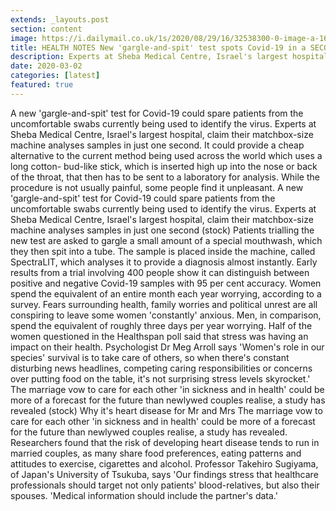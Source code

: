 ```yaml
---
extends: _layouts.post
section: content
image: https://i.dailymail.co.uk/1s/2020/08/29/16/32538300-0-image-a-16_1598713711685.jpg 
title: HEALTH NOTES New 'gargle-and-spit' test spots Covid-19 in a SECOND 
description: Experts at Sheba Medical Centre, Israel's largest hospital, claim their matchbox-size machine analyses samples in just one second. 
date: 2020-03-02 
categories: [latest] 
featured: true 
--- 
```

A new 'gargle-and-spit' test for Covid-19 could spare patients from the uncomfortable swabs currently being used to identify the virus.
Experts at Sheba Medical Centre, Israel's largest hospital, claim their matchbox-size machine analyses samples in just one second.
It could provide a cheap alternative to the current method being used across the world which uses a long cotton- bud-like stick, which is inserted high up into the nose or back of the throat, that then has to be sent to a laboratory for analysis. While the procedure is not usually painful, some people find it unpleasant.
A new 'gargle-and-spit' test for Covid-19 could spare patients from the uncomfortable swabs currently being used to identify the virus. Experts at Sheba Medical Centre, Israel's largest hospital, claim their matchbox-size machine analyses samples in just one second (stock)
Patients trialling the new test are asked to gargle a small amount of a special mouthwash, which they then spit into a tube.
The sample is placed inside the machine, called SpectraLIT, which analyses it to provide a diagnosis almost instantly.
Early results from a trial involving 400 people show it can distinguish between positive and negative Covid-19 samples with 95 per cent accuracy.
Women spend the equivalent of an entire month each year worrying, according to a survey.
Fears surrounding health, family worries and political unrest are all conspiring to leave some women 'constantly' anxious.
Men, in comparison, spend the equivalent of roughly three days per year worrying.
Half of the women questioned in the Healthspan poll said that stress was having an impact on their health. Psychologist Dr Meg Arroll says 'Women's role in our species' survival is to take care of others, so when there's constant disturbing news headlines, competing caring responsibilities or concerns over putting food on the table, it's not surprising stress levels skyrocket.'
The marriage vow to care for each other 'in sickness and in health' could be more of a forecast for the future than newlywed couples realise, a study has revealed (stock)
Why it's heart disease for Mr and Mrs
The marriage vow to care for each other 'in sickness and in health' could be more of a forecast for the future than newlywed couples realise, a study has revealed.
Researchers found that the risk of developing heart disease tends to run in married couples, as many share food preferences, eating patterns and attitudes to exercise, cigarettes and alcohol.
Professor Takehiro Sugiyama, of Japan's University of Tsukuba, says 'Our findings stress that healthcare professionals should target not only patients' blood-relatives, but also their spouses.
'Medical information should include the partner's data.'